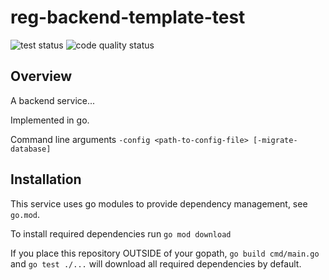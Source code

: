 # reg-backend-template-test

<img src="https://github.com/eurofurence/reg-backend-template-test/actions/workflows/go.yml/badge.svg" alt="test status"/>
<img src="https://github.com/eurofurence/reg-backend-template-test/actions/workflows/codeql-analysis.yml/badge.svg" alt="code quality status"/>

## Overview

A backend service...

Implemented in go.

Command line arguments
```-config <path-to-config-file> [-migrate-database]```

## Installation

This service uses go modules to provide dependency management, see `go.mod`.

To install required dependencies run `go mod download`

If you place this repository OUTSIDE of your gopath, `go build cmd/main.go` and `go test ./...` will download all
required dependencies by default.
